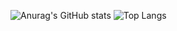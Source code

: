 ![Anurag's GitHub stats](https://github-readme-stats.vercel.app/api?username=ndth4ng&show_icons=true&theme=tokyonight)
![Top Langs](https://github-readme-stats.vercel.app/api/top-langs/?username=ndth4ng&layout=compact)

